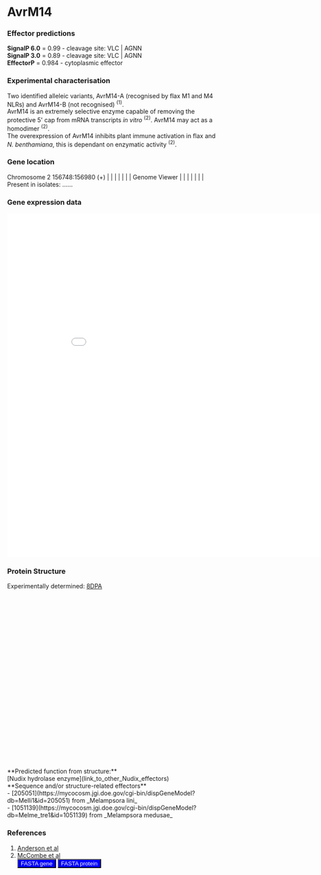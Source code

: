 # AvrM14
### Effector predictions
**SignalP 6.0** = 0.99 - cleavage site: VLC | AGNN<br>
**SignalP 3.0** = 0.89 - cleavage site: VLC | AGNN<br>
**EffectorP** = 0.984 - cytoplasmic effector<br>
### Experimental characterisation
Two identified alleleic variants, AvrM14-A (recognised by flax M1 and M4 NLRs) and AvrM14-B (not recognised) <sup>(1)</sup>.  
AvrM14 is an extremely selective enzyme capable of removing the protective 5' cap from mRNA transcripts _in vitro_ <sup>(2)</sup>. AvrM14 may act as a homodimer <sup>(2)</sup>.<br>
The overexpression of AvrM14 inhibits plant immune activation in flax and _N. benthamiana_, this is dependant on enzymatic activity <sup>(2)</sup>.<br>
### Gene location
Chromosome 2 156748:156980 (+)
|                                   |
|                                   |
|                                   | 
|           Genome Viewer           |
|                                   |
|                                   |
|                                   |
Present in isolates: ......

### Gene expression data
<iframe width="900" height="800" frameborder="0" scrolling="no" src="//plotly.com/~CarlM36/1.embed"></iframe>

### Protein Structure 
Experimentally determined: [8DPA](https://www.rcsb.org/structure/unreleased/8DPA)<br>
<script src="https://3Dmol.org/build/3Dmol-min.js"></script>     
<script src="https://3Dmol.org/build/3Dmol.ui-min.js"></script>     
<div style="height: 400px; width: 800px; position: relative;" class='viewer_3Dmoljs' data-href='/assets/pdbs/8DPA.pdb' data-backgroundcolor='0xffffff' data-style='cartoon:color=spectrum'></div>
**Predicted function from structure:**<br>
[Nudix hydrolase enzyme](link_to_other_Nudix_effectors)<br>
**Sequence and/or structure-related effectors**<br>
- [205051](https://mycocosm.jgi.doe.gov/cgi-bin/dispGeneModel?db=Melli1&id=205051) from _Melampsora lini_<br>
- [1051139](https://mycocosm.jgi.doe.gov/cgi-bin/dispGeneModel?db=Melme_tre1&id=1051139) from _Melampsora medusae_

### References 
1) [Anderson et al](https://doi.org/10.1186/s12864-016-3011-9)<br>
2) [McCombe et al](https://doi.org/10.1111/nph.18727)<br>
<button style="background-color:blue; border-color:black; color:white">FASTA gene</button>
<button style="background-color:blue; border-color:black; color:white">FASTA protein</button>
